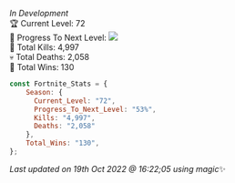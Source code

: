 
  *In Development*<br>
  🏆 Current Level: 72<br>
  🎉 Progress To Next Level: ![](https://geps.dev/progress/53)<br>
  🎯 Total Kills: 4,997<br>
  💀 Total Deaths: 2,058<br>
  👑 Total Wins: 130<br>
```js
const Fortnite_Stats = {
    Season: {    
      Current_Level: "72",
      Progress_To_Next_Level: "53%",
      Kills: "4,997",
      Deaths: "2,058"
    },
    Total_Wins: "130",
}; 
```

<!-- Last updated on Wed Oct 19 2022 16:22:05 GMT+0000 (Coordinated Universal Time) ;-;-->
<i>Last updated on 19th Oct 2022 @ 16:22;05 using magic</i>✨